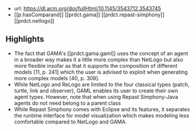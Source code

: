 
- url: https://dl.acm.org/doi/fullHtml/10.1145/3543712.3543745
- [[p.hasComparand]] [[prdct.gama]] [[prdct.repast-simphony]][[prdct.netlogo]]

## Highlights

- The fact that GAMA's [[prdct.gama.gaml]] uses the concept of an agent in a broader way makes it a little more complex than NetLogo but also more flexible insofar as that it supports the composition of different models [11, p. 241] which the user is advised to exploit when generating more complex models [40, p. 308].
- While NetLogo and ReLogo are limited to the four classical types (patch, turtle, link and observer), GAML enables its user to create their own agent types. However, note that when using Repast Simphony-Java agents do not need belong to a parent class
- While Repast Simphony comes with Eclipse and its features, it separates the runtime interface for model visualization which makes modeling less comfortable compared to NetLogo and GAMA.